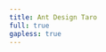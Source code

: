 ```yaml
---
title: Ant Design Taro
full: true
gapless: true
---
```


<code src="./components/home-page.tsx" inline="true"></code>
